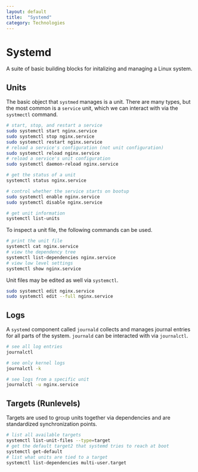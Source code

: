 ```yaml
---
layout: default
title:  "Systemd"
category: Technologies
---
```


# Systemd

A suite of basic building blocks for initalizing and managing a Linux system.

## Units
The basic object that `systmed` manages is a unit. There are many types, but
the most common is a `service` unit, which we can interact with via the
`systmectl` command.

```bash
# start, stop, and restart a service
sudo systemctl start nginx.service
sudo systemctl stop nginx.service
sudo systemctl restart nginx.service
# reload a service's configuration (not unit configuration)
sudo systemctl reload nginx.service
# reload a service's unit configuration
sudo systemctl daemon-reload nginx.service

# get the status of a unit
systemctl status nginx.service

# control whether the service starts on bootup
sudo systemctl enable nginx.service
sudo systemctl disable nginx.service

# get unit information
systemctl list-units
```

To inspect a unit file, the following commands can be used.

```bash
# print the unit file
systemctl cat nginx.service
# view the dependency tree
systemctl list-dependencies nginx.service
# view low level settings
systemctl show nginx.service
```

Unit files may be edited as well via `systemctl`.

```bash
sudo systemctl edit nginx.service
sudo systemctl edit --full nginx.service
```

## Logs
A `systemd` component called `journald` collects and manages journal entries
for all parts of the system. `journald` can be interacted with via
`journalctl`.

```bash
# see all log entries
journalctl

# see only kernel logs
journalctl -k

# see logs from a specific unit
journalctl -u nginx.service
```

## Targets (Runlevels)
Targets are used to group units together via dependencies and are standardized
synchronization points.

```bash
# list all available targets
systemctl list-unit-files --type=target
# get the default target2 that systemd tries to reach at boot
systemctl get-default
# list what units are tied to a target
systemctl list-dependencies multi-user.target
```
